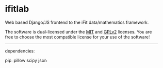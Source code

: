 # ifitlab
Web based Django/JS frontend to the iFit data/mathematics framework.

The software is dual-licensed under the [MIT](LICENSE) and [GPLv2](COPYING) licenses. You are free to choose the most compatible license for your use of the software!

----------

dependencies: 

pip: pillow scipy json
